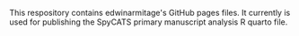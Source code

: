 This respository contains edwinarmitage's GitHub pages files. It currently is used for publishing the SpyCATS primary manuscript analysis R quarto file.
